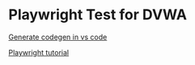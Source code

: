 # Playwright Test for DVWA

[Generate codegen in vs code](https://youtu.be/LM4yqrOzmFE?si=RS41NorCd5NXO_Ba)

[Playwright tutorial](https://youtu.be/wawbt1cATsk?si=3y9Ht_4BJLeDsUJk)
